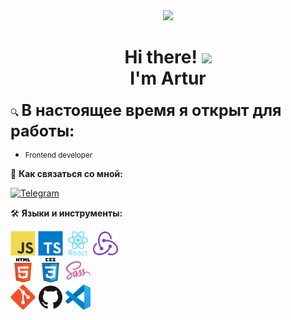 <div id="header" align="center">
  <img src="https://media1.giphy.com/media/bAQH7WXKqtIBrPs7sR/giphy.gif?cid=790b76119fe73a30f22b1dc00b5839cd015568ff5a258e2f&rid=giphy.gif&ct=g" width="120"/>
</div>
<h1 align="center">
  Hi there! <img src="https://media.giphy.com/media/hvRJCLFzcasrR4ia7z/giphy.gif" width="30px"/>
  <div>I'm Artur</div>
</h1>
<div>
🔍 <strong style="font-size: 25px;">В настоящее время я открыт для работы:</strong>
                                                                                                      
- <small>Frontend developer</small>
                                                                                                      
📖 <strong>Как связаться со мной:</strong>

<a href="https://t.me/offnik228420">
  <img src="https://img.shields.io/badge/Telegram-0088cc?style=for-the-badge&logo=Telegram&logoWidth=20&logoColor="white" alt="Telegram" />
</a>
                                                                        
🛠️ <strong>Языки и инструменты:</strong>
<div>
  <img src="https://raw.githubusercontent.com/devicons/devicon/master/icons/javascript/javascript-original.svg" alt="javascript" width="40" height ="40"/>
  <img src="https://raw.githubusercontent.com/devicons/devicon/master/icons/typescript/typescript-original.svg" alt="typescript" width="40" height="40"/>
  <img src="https://raw.githubusercontent.com/devicons/devicon/master/icons/react/react-original-wordmark.svg" alt="react" width=" 40" height="40"/>
  <img src="https://raw.githubusercontent.com/devicons/devicon/master/icons/redux/redux-original.svg" alt="redux" width="40" height="40"/>
</div>
<div>
  <img src="https://raw.githubusercontent.com/devicons/devicon/master/icons/html5/html5-original-wordmark.svg " alt="html5" width="40" height="40"/>
  <img src="https://raw.githubusercontent.com/devicons/devicon/1119b9f84c0290e0f0b38982099a2bd027a48bf1/icons/css3/css3-original-wordmark.svg" alt="css3" width="40" height="40"/>
  <img src="https://github.com/devicons/devicon/blob/master/icons/sass/sass-original.svg" alt="css3" width="40" height="40"/>
</div>
<div>
  <img src="https://github.com/devicons/devicon/blob/master/icons/git/git-original.svg" alt="css3" width="40" height="40"/>
  <img src="https://github.com/devicons/devicon/blob/master/icons/github/github-original.svg" alt="css3" width="40" height="40"/>
  <img src="https://github.com/devicons/devicon/blob/master/icons/vscode/vscode-original.svg" alt="css3" width="40" height="40"/>
</div>

